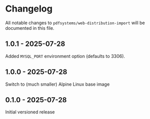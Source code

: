 # Changelog

All notable changes to `pdfsystems/web-distribution-import` will be documented in this file.

## 1.0.1 - 2025-07-28

Added `MYSQL_PORT` environment option (defaults to 3306).

## 1.0.0 - 2025-07-28

Switch to (much smaller) Alpine Linux base image

## 0.1.0 - 2025-07-28

Initial versioned release
